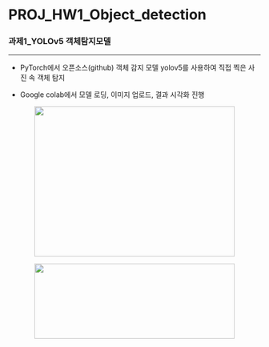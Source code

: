 # PROJ_HW1_Object_detection
### 과제1_YOLOv5 **객체탐지**모델
---
+ PyTorch에서 오픈소스(github) 객체 감지 모델 yolov5를 사용하여 직접 찍은 사진 속 객체 탐지
- Google colab에서 모델 로딩, 이미지 업로드, 결과 시각화 진행

<p align="center">
<img width="400" height="300" src="https://github.com/user-attachments/assets/ca00e5fb-bfd4-4784-b2d8-bfa765c63c8d">
</p>

<p align="center">
<img width="400" height="150" src="https://github.com/user-attachments/assets/20d42cc3-7fb4-4df2-9af4-6e61dcc880c6">
</p>
